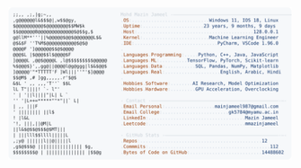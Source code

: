 <picture>
  <source srcset="https://raw.githubusercontent.com/mmazinjameel/mmazinjameel/main/dark_mode.svg?v=1755195350" media="(prefers-color-scheme: dark)">
  <img src="https://raw.githubusercontent.com/mmazinjameel/mmazinjameel/main/light_mode.svg?v=1755195350">
</picture>
